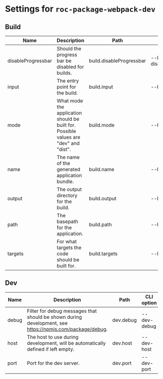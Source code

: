 # Settings for `roc-package-webpack-dev`

## Build

| Name               | Description                                                                                              | Path                     | CLI option                 | Default          | Type                    | Required |
| ------------------ | -------------------------------------------------------------------------------------------------------- | ------------------------ | -------------------------- | ---------------- | ----------------------- | -------- |
| disableProgressbar | Should the progress bar be disabled for builds.                                                          | build.disableProgressbar | --build-disableProgressbar | `false`          | `Boolean`               | No       |
| input              | The entry point for the build.                                                                           | build.input              | --build-input              | `"src/index.js"` | `Filepath / [Filepath]` | No       |
| mode               | What mode the application should be built for. Possible values are &quot;dev&quot; and &quot;dist&quot;. | build.mode               | --build-mode               | `"dist"`         | `/^dev|dist$/i`         | No       |
| name               | The name of the generated application bundle.                                                            | build.name               | --build-name               | `"app"`          | `String / [String]`     | No       |
| output             | The output directory for the build.                                                                      | build.output             | --build-output             | `"build"`        | `Filepath / [Filepath]` | No       |
| path               | The basepath for the application.                                                                        | build.path               | --build-path               | `"/"`            | `Filepath`              | No       |
| targets            | For what targets the code should be built for.                                                           | build.targets            | --build-targets            | `null`           | `[]`                    | No       |

## Dev

| Name               | Description                                                                                              | Path                     | CLI option                 | Default          | Type                    | Required |
| ------------------ | -------------------------------------------------------------------------------------------------------- | ------------------------ | -------------------------- | ---------------- | ----------------------- | -------- |
| debug              | Filter for debug messages that should be shown during development, see https://npmjs.com/package/debug.  | dev.debug                | --dev-debug                | `"roc:*"`        | `String`                | No       |
| host               | The host to use during development, will be automatically defined if left empty.                         | dev.host                 | --dev-host                 | `null`           | `String`                | No       |
| port               | Port for the dev server.                                                                                 | dev.port                 | --dev-port                 | `3001`           | `Integer`               | No       |

